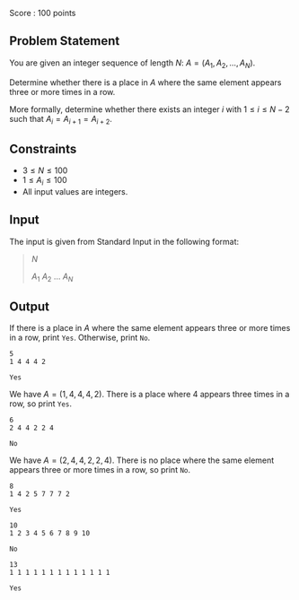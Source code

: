 Score : $100$ points

## Problem Statement

You are given an integer sequence of length $N$: $A = (A_1,A_2,\ldots,A_N)$.

Determine whether there is a place in $A$ where the same element appears three or more times in a row.

More formally, determine whether there exists an integer $i$ with $1 \le i \le N-2$ such that $A_i = A_{i+1} = A_{i+2}$.

## Constraints

- $3 \le N \le 100$
- $1 \le A_i \le 100$
- All input values are integers.

## Input

The input is given from Standard Input in the following format:

> $N$
> 
> $A_1$ $A_2$ $\ldots$ $A_N$

## Output

If there is a place in $A$ where the same element appears three or more times in a row, print `Yes`. Otherwise, print `No`.

```input1
5
1 4 4 4 2
```

```output1
Yes
```

We have $A=(1,4,4,4,2)$. There is a place where $4$ appears three times in a row, so print `Yes`.

```input2
6
2 4 4 2 2 4
```

```output2
No
```

We have $A=(2,4,4,2,2,4)$. There is no place where the same element appears three or more times in a row, so print `No`.

```input3
8
1 4 2 5 7 7 7 2
```

```output3
Yes
```

```input4
10
1 2 3 4 5 6 7 8 9 10
```

```output4
No
```

```input5
13
1 1 1 1 1 1 1 1 1 1 1 1 1
```

```output5
Yes
```